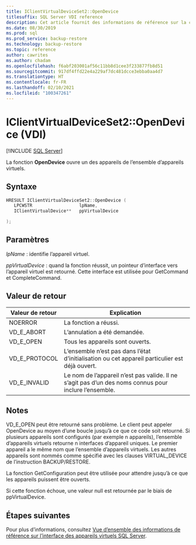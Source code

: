 ```yaml
---
title: IClientVirtualDeviceSet2::OpenDevice
titlesuffix: SQL Server VDI reference
description: Cet article fournit des informations de référence sur la commande IClientVirtualDeviceSet2::OpenDevice.
ms.date: 08/30/2019
ms.prod: sql
ms.prod_service: backup-restore
ms.technology: backup-restore
ms.topic: reference
author: cawrites
ms.author: chadam
ms.openlocfilehash: f6abf203001af56c11bb8d1cee3f233877fb8d51
ms.sourcegitcommit: 917df4ffd22e4a229af7dc481dcce3ebba0aa4d7
ms.translationtype: HT
ms.contentlocale: fr-FR
ms.lasthandoff: 02/10/2021
ms.locfileid: "100347261"
---
```

# <a name="iclientvirtualdeviceset2opendevice-vdi"></a>IClientVirtualDeviceSet2::OpenDevice (VDI)

[!INCLUDE [SQL Server](../../../includes/applies-to-version/sqlserver.md)]

La fonction **OpenDevice** ouvre un des appareils de l’ensemble d’appareils virtuels.

## <a name="syntax"></a>Syntaxe

```c
HRESULT IClientVirtualDeviceSet2::OpenDevice (
   LPCWSTR                  lpName,
   IClientVirtualDevice**   ppVirtualDevice

);
```

## <a name="parameters"></a>Paramètres

*lpName* : identifie l’appareil virtuel.

*ppVirtualDevice* : quand la fonction réussit, un pointeur d’interface vers l’appareil virtuel est retourné. Cette interface est utilisée pour GetCommand et CompleteCommand.

## <a name="return-value"></a>Valeur de retour

|Valeur de retour | Explication |
|---|---|
| NOERROR | La fonction a réussi. |
| VD_E_ABORT | L’annulation a été demandée. |
| VD_E_OPEN |Tous les appareils sont ouverts. |
| VD_E_PROTOCOL | L’ensemble n’est pas dans l’état d’initialisation ou cet appareil particulier est déjà ouvert. |
| VD_E_INVALID | Le nom de l’appareil n’est pas valide. Il ne s’agit pas d’un des noms connus pour inclure l’ensemble. |

## <a name="remarks"></a>Notes

VD_E_OPEN peut être retourné sans problème. Le client peut appeler OpenDevice au moyen d’une boucle jusqu’à ce que ce code soit retourné.
Si plusieurs appareils sont configurés (par exemple n appareils), l’ensemble d’appareils virtuels retourne n interfaces d’appareil uniques. Le premier appareil a le même nom que l’ensemble d’appareils virtuels. Les autres appareils sont nommés comme spécifié avec les clauses VIRTUAL_DEVICE de l’instruction BACKUP/RESTORE.

La fonction GetConfiguration peut être utilisée pour attendre jusqu’à ce que les appareils puissent être ouverts.

Si cette fonction échoue, une valeur null est retournée par le biais de ppVirtualDevice.

## <a name="next-steps"></a>Étapes suivantes

Pour plus d’informations, consultez [Vue d’ensemble des informations de référence sur l’interface des appareils virtuels SQL Server](reference-virtual-device-interface.md).